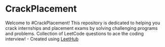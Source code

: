 # CrackPlacement
Welcome to #CrackPlacement! This repository is dedicated to helping you crack internships and placement exams by solving challenging programs and problems.
Collection of LeetCode questions to ace the coding interview! - Created using [LeetHub](https://github.com/QasimWani/LeetHub)
